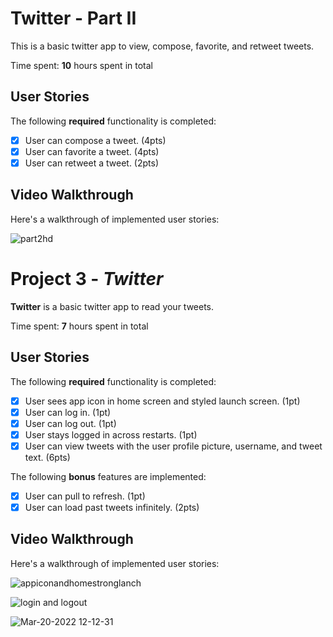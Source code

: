 # Twitter - Part II

This is a basic twitter app to view, compose, favorite, and retweet tweets.

Time spent: **10** hours spent in total

## User Stories

The following **required** functionality is completed:

- [X] User can compose a tweet. (4pts)
- [X] User can favorite a tweet. (4pts)
- [X] User can retweet a tweet. (2pts)

## Video Walkthrough

Here's a walkthrough of implemented user stories:

![part2hd](https://user-images.githubusercontent.com/83483386/159207373-9add7845-270b-4a7c-af41-3daa3542d983.gif)

# Project 3 - *Twitter*

**Twitter** is a basic twitter app to read your tweets.

Time spent: **7** hours spent in total

## User Stories

The following **required** functionality is completed:

- [X] User sees app icon in home screen and styled launch screen. (1pt)
- [X] User can log in. (1pt)
- [X] User can log out. (1pt)
- [X] User stays logged in across restarts. (1pt)
- [X] User can view tweets with the user profile picture, username, and tweet text. (6pts)

The following **bonus** features are implemented:

- [X] User can pull to refresh. (1pt)
- [X] User can load past tweets infinitely. (2pts)

## Video Walkthrough

Here's a walkthrough of implemented user stories:

![appiconandhomestronglanch](https://user-images.githubusercontent.com/83483386/159171634-ced7051f-74f1-4482-a82c-284988cb92db.gif)

![login and logout](https://user-images.githubusercontent.com/83483386/159171639-61968ef1-1bcc-4cd6-9f3b-1f03fe7d5371.gif)

![Mar-20-2022 12-12-31](https://user-images.githubusercontent.com/83483386/159171724-d5fb335c-15dd-4b1a-8cda-95c7af9f075d.gif)
